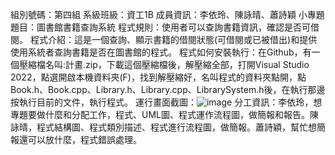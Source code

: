 組別號碼：第四組
系級班級：資工1B
成員資訊：李依玲、陳詠晴、蕭詩穎
小專題題目：圖書館書籍查詢系統
程式規則：使用者可以查詢書籍資訊，確認是否可借閱。
程式介紹：這是一個查詢、顯示書籍的借閱狀態(可借閱或已被借出)和提供使用系統者查詢書籍是否在圖書館的程式。
程式如何安裝執行：在Github，有一個壓縮檔名叫:計畫.zip，下載這個壓縮檔後，解壓縮全部，打開Visual Studio 2022，點選開啟本機資料夾(F)，找到解壓縮好，名叫程式的資料夾點開，點Book.h、Book.cpp、Library.h、Library.cpp、LibrarySystem.h後，在執行那邊按執行目前的文件，執行程式。
運行畫面截圖：![image](https://github.com/user-attachments/assets/4e376f4d-5566-4a8a-bcc2-928beabcf134)
分工資訊：李依玲，想專題要做什麼和分配工作，程式、UML圖、程式運作流程圖，做簡報和報告。陳詠晴，程式結構圖、程式類別描述、程式進行流程圖，做簡報。蕭詩穎，幫忙想簡報還可以放什麼，程式錯誤處理。
